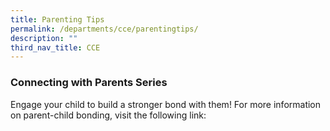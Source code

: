 ```yaml
---
title: Parenting Tips
permalink: /departments/cce/parentingtips/
description: ""
third_nav_title: CCE
---
```

         
### **Connecting with Parents Series**

      
Engage your child to build a stronger bond with them! For more information on parent-child bonding, visit the following link:

 




